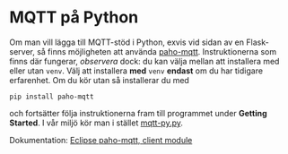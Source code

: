 # MQTT på Python

Om man vill lägga till MQTT-stöd i Python, exvis
vid sidan av en Flask-server, så finns möjligheten
att använda 
[paho-mqtt](https://pypi.org/project/paho-mqtt/).
Instruktionerna som finns där fungerar, *observera*
dock: du kan välja mellan att installera med
eller utan `venv`. Välj att installera **med**
`venv` **endast** om du har tidigare erfarenhet.
Om du kör utan så installerar du med
```
pip install paho-mqtt
```
och fortsätter följa instruktionerna fram till
programmet under **Getting Started**. I vår miljö
kör man i stället [mqtt-py.py](mqtt-py.py).

Dokumentation:
[Eclipse paho-mqtt, client module](https://eclipse.dev/paho/files/paho.mqtt.python/html/client.html)